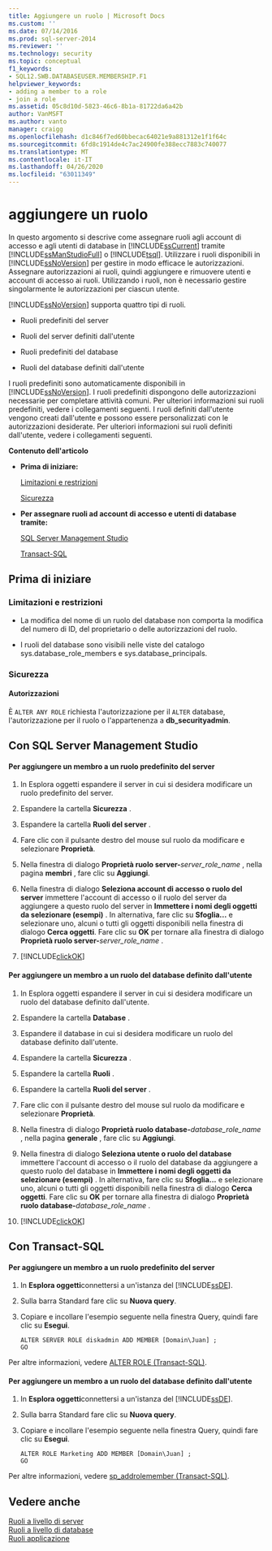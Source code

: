 ```yaml
---
title: Aggiungere un ruolo | Microsoft Docs
ms.custom: ''
ms.date: 07/14/2016
ms.prod: sql-server-2014
ms.reviewer: ''
ms.technology: security
ms.topic: conceptual
f1_keywords:
- SQL12.SWB.DATABASEUSER.MEMBERSHIP.F1
helpviewer_keywords:
- adding a member to a role
- join a role
ms.assetid: 05c8d10d-5823-46c6-8b1a-81722da6a42b
author: VanMSFT
ms.author: vanto
manager: craigg
ms.openlocfilehash: d1c846f7ed60bbecac64021e9a881312e1f1f64c
ms.sourcegitcommit: 6fd8c1914de4c7ac24900fe388ecc7883c740077
ms.translationtype: MT
ms.contentlocale: it-IT
ms.lasthandoff: 04/26/2020
ms.locfileid: "63011349"
---
```

# <a name="join-a-role"></a>aggiungere un ruolo
  In questo argomento si descrive come assegnare ruoli agli account di accesso e agli utenti di database in [!INCLUDE[ssCurrent](../../../includes/sscurrent-md.md)] tramite [!INCLUDE[ssManStudioFull](../../../includes/ssmanstudiofull-md.md)] o [!INCLUDE[tsql](../../../includes/tsql-md.md)]. Utilizzare i ruoli disponibili in [!INCLUDE[ssNoVersion](../../../includes/ssnoversion-md.md)] per gestire in modo efficace le autorizzazioni. Assegnare autorizzazioni ai ruoli, quindi aggiungere e rimuovere utenti e account di accesso ai ruoli. Utilizzando i ruoli, non è necessario gestire singolarmente le autorizzazioni per ciascun utente.  
  
 [!INCLUDE[ssNoVersion](../../../includes/ssnoversion-md.md)] supporta quattro tipi di ruoli.  
  
-   Ruoli predefiniti del server  
  
-   Ruoli del server definiti dall'utente  
  
-   Ruoli predefiniti del database  
  
-   Ruoli del database definiti dall'utente  
  
 I ruoli predefiniti sono automaticamente disponibili in [!INCLUDE[ssNoVersion](../../../includes/ssnoversion-md.md)]. I ruoli predefiniti dispongono delle autorizzazioni necessarie per completare attività comuni. Per ulteriori informazioni sui ruoli predefiniti, vedere i collegamenti seguenti. I ruoli definiti dall'utente vengono creati dall'utente e possono essere personalizzati con le autorizzazioni desiderate. Per ulteriori informazioni sui ruoli definiti dall'utente, vedere i collegamenti seguenti.  
  
 **Contenuto dell'articolo**  
  
-   **Prima di iniziare:**  
  
     [Limitazioni e restrizioni](#Restrictions)  
  
     [Sicurezza](#Security)  
  
-   **Per assegnare ruoli ad account di accesso e utenti di database tramite:**  
  
     [SQL Server Management Studio](#SSMSProcedure)  
  
     [Transact-SQL](#TsqlProcedure)  
  
##  <a name="before-you-begin"></a><a name="BeforeYouBegin"></a> Prima di iniziare  
  
###  <a name="limitations-and-restrictions"></a><a name="Restrictions"></a> Limitazioni e restrizioni  
  
-   La modifica del nome di un ruolo del database non comporta la modifica del numero di ID, del proprietario o delle autorizzazioni del ruolo.  
  
-   I ruoli del database sono visibili nelle viste del catalogo sys.database_role_members e sys.database_principals.  
  
###  <a name="security"></a><a name="Security"></a> Sicurezza  
  
####  <a name="permissions"></a><a name="Permissions"></a> Autorizzazioni  
 È `ALTER ANY ROLE` richiesta l'autorizzazione per il `ALTER` database, l'autorizzazione per il ruolo o l'appartenenza a **db_securityadmin**.  
  
##  <a name="using-sql-server-management-studio"></a><a name="SSMSProcedure"></a> Con SQL Server Management Studio  
  
#### <a name="to-add-a-member-to-a-fixed-server-role"></a>Per aggiungere un membro a un ruolo predefinito del server  
  
1.  In Esplora oggetti espandere il server in cui si desidera modificare un ruolo predefinito del server.  
  
2.  Espandere la cartella **Sicurezza** .  
  
3.  Espandere la cartella **Ruoli del server** .  
  
4.  Fare clic con il pulsante destro del mouse sul ruolo da modificare e selezionare **Proprietà**.  
  
5.  Nella finestra di dialogo **Proprietà ruolo server-**_server_role_name_ , nella pagina **membri** , fare clic su **Aggiungi**.  
  
6.  Nella finestra di dialogo **Seleziona account di accesso o ruolo del server** immettere l'account di accesso o il ruolo del server da aggiungere a questo ruolo del server in **Immettere i nomi degli oggetti da selezionare (esempi)** . In alternativa, fare clic su **Sfoglia...** e selezionare uno, alcuni o tutti gli oggetti disponibili nella finestra di dialogo **Cerca oggetti**. Fare clic su **OK** per tornare alla finestra di dialogo **Proprietà ruolo server-**_server_role_name_ .  
  
7.  [!INCLUDE[clickOK](../../../includes/clickok-md.md)]  
  
#### <a name="to-add-a-member-to-a-user-defined-database-role"></a>Per aggiungere un membro a un ruolo del database definito dall'utente  
  
1.  In Esplora oggetti espandere il server in cui si desidera modificare un ruolo del database definito dall'utente.  
  
2.  Espandere la cartella **Database** .  
  
3.  Espandere il database in cui si desidera modificare un ruolo del database definito dall'utente.  
  
4.  Espandere la cartella **Sicurezza** .  
  
5.  Espandere la cartella **Ruoli** .  
  
6.  Espandere la cartella **Ruoli del server** .  
  
7.  Fare clic con il pulsante destro del mouse sul ruolo da modificare e selezionare **Proprietà**.  
  
8.  Nella finestra di dialogo **Proprietà ruolo database-**_database_role_name_ , nella pagina **generale** , fare clic su **Aggiungi**.  
  
9. Nella finestra di dialogo **Seleziona utente o ruolo del database** immettere l'account di accesso o il ruolo del database da aggiungere a questo ruolo del database in **Immettere i nomi degli oggetti da selezionare (esempi)** . In alternativa, fare clic su **Sfoglia...** e selezionare uno, alcuni o tutti gli oggetti disponibili nella finestra di dialogo **Cerca oggetti**. Fare clic su **OK** per tornare alla finestra di dialogo **Proprietà ruolo database-**_database_role_name_ .  
  
10. [!INCLUDE[clickOK](../../../includes/clickok-md.md)]  
  
##  <a name="using-transact-sql"></a><a name="TsqlProcedure"></a> Con Transact-SQL  
  
#### <a name="to-add-a-member-to-a-fixed-server-role"></a>Per aggiungere un membro a un ruolo predefinito del server  
  
1.  In **Esplora oggetti**connettersi a un'istanza del [!INCLUDE[ssDE](../../../includes/ssde-md.md)].  
  
2.  Sulla barra Standard fare clic su **Nuova query**.  
  
3.  Copiare e incollare l'esempio seguente nella finestra Query, quindi fare clic su **Esegui**.  
  
    ```  
    ALTER SERVER ROLE diskadmin ADD MEMBER [Domain\Juan] ;  
    GO  
    ```  
  
 Per altre informazioni, vedere [ALTER ROLE &#40;Transact-SQL&#41;](/sql/t-sql/statements/alter-role-transact-sql).  
  
#### <a name="to-add-a-member-to-a-user-defined-database-role"></a>Per aggiungere un membro a un ruolo del database definito dall'utente  
  
1.  In **Esplora oggetti**connettersi a un'istanza del [!INCLUDE[ssDE](../../../includes/ssde-md.md)].  
  
2.  Sulla barra Standard fare clic su **Nuova query**.  
  
3.  Copiare e incollare l'esempio seguente nella finestra Query, quindi fare clic su **Esegui**.  
  
    ```  
    ALTER ROLE Marketing ADD MEMBER [Domain\Juan] ;  
    GO  
    ```  
  
 Per altre informazioni, vedere [sp_addrolemember &#40;Transact-SQL&#41;](/sql/relational-databases/system-stored-procedures/sp-addrolemember-transact-sql).  
  
## <a name="see-also"></a>Vedere anche  
 [Ruoli a livello di server](server-level-roles.md)   
 [Ruoli a livello di database](../authentication-access/database-level-roles.md)   
 [Ruoli applicazione](../authentication-access/application-roles.md)  
  
  
